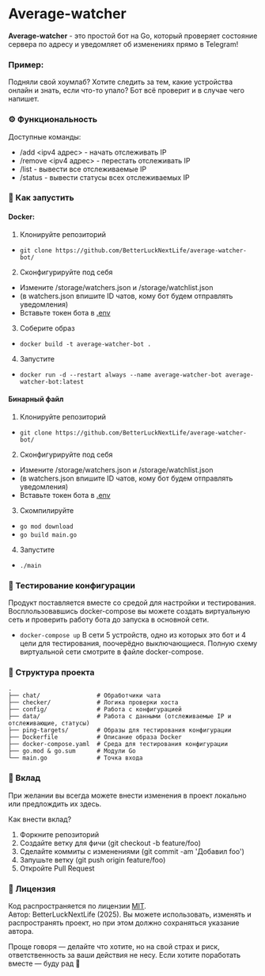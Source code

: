 # Average-watcher
**Average-watcher** - это простой бот на Go, который проверяет состояние сервера по адресу и уведомляет об изменениях прямо в Telegram!

### Пример:
Подняли свой хоумлаб? Хотите следить за тем, какие устройства онлайн и знать, если что-то упало? Бот всё проверит и в случае чего напишет.

### ⚙️ Функциональность
Доступные команды:
- /add <ipv4 адрес> - начать отслеживать IP
- /remove <ipv4 адрес> - перестать отслеживать IP
- /list - вывести все отслеживаемые IP
- /status - вывести статусы всех отслеживаемых IP

### 🚀 Как запустить
#### Docker:
1) Клонируйте репозиторий
- ```git clone https://github.com/BetterLuckNextLife/average-watcher-bot/```
2) Сконфигурируйте под себя
- Измените /storage/watchers.json и /storage/watchlist.json
-  (в watchers.json впишите ID чатов, кому бот будем отправлять уведомления)
- Вставьте токен бота в [.env](/.env)
3) Соберите образ
- ```docker build -t average-watcher-bot .```
4) Запустите
- ```docker run -d --restart always --name average-watcher-bot average-watcher-bot:latest```

#### Бинарный файл
1) Клонируйте репозиторий
- ```git clone https://github.com/BetterLuckNextLife/average-watcher-bot/```
2) Сконфигурируйте под себя
- Измените /storage/watchers.json и /storage/watchlist.json
-  (в watchers.json впишите ID чатов, кому бот будем отправлять уведомления)
- Вставьте токен бота в [.env](/.env)
3) Скомпилируйте
- ```go mod download```
- ```go build main.go``` 
4) Запустите
- ```./main```

### 🧪 Тестирование конфигурации
Продукт поставляется вместе со средой для настройки и тестирования.
Восплользовавшись docker-compose вы можете создать виртуальную сеть и проверить работу бота до запуска в основной сети.

- ```docker-compose up```
В сети 5 устройств, одно из которых это бот и 4 цели для тестирования, поочерёдно выключающиеся.
Полную схему виртуальной сети смотрите в файле docker-compose.

### 📁 Структура проекта
```
.
├── chat/                # Обработчики чата
├── checker/             # Логика проверки хоста
├── config/              # Работа с конфигурацией
├── data/                # Работа с данными (отслеживаемые IP и отслеживающие, статусы)
├── ping-targets/        # Образы для тестирования конфигурации
├── Dockerfile           # Описание образа Docker
├── docker-compose.yaml  # Среда для тестирования конфигурации
├── go.mod & go.sum      # Модули Go
└── main.go              # Точка входа
```

### 🤝 Вклад
При желании вы всегда можете внести изменения в проект локально или предлождить их здесь.

Как внести вклад?
1) Форкните репозиторий
2) Создайте ветку для фичи (git checkout -b feature/foo)
3) Сделайте коммиты с изменениями (git commit -am 'Добавил foo')
4) Запушьте ветку (git push origin feature/foo)
5) Откройте Pull Request

### 📄 Лицензия

Код распространяется по лицензии [MIT](./LICENSE).  
Автор: BetterLuckNextLife (2025).
Вы можете использовать, изменять и распространять проект, но при этом должно сохраняться указание автора.

Проще говоря — делайте что хотите, но на свой страх и риск, ответственность за ваши действия не несу.
Если хотите поработать вместе — буду рад 🙂
